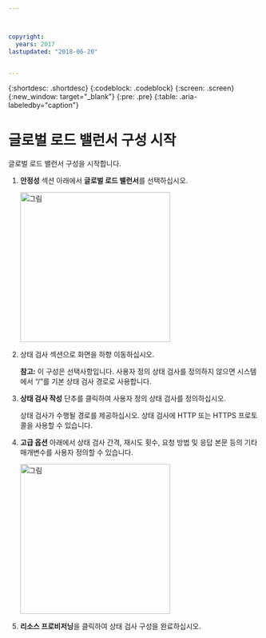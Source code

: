 ```yaml
---



copyright:
  years: 2017
lastupdated: "2018-06-20"


---
```


{:shortdesc: .shortdesc}
{:codeblock: .codeblock}
{:screen: .screen}
{:new_window: target="_blank"}
{:pre: .pre}
{:table: .aria-labeledby="caption"}

# 글로벌 로드 밸런서 구성 시작
글로벌 로드 밸런서 구성을 시작합니다.

1. **안정성** 섹션 아래에서 **글로벌 로드 밸런서**를 선택하십시오. 
    
    <img src="images/Reliability6.png" alt="그림" style="width: 300px;"/>

2. 상태 검사 섹션으로 화면을 하향 이동하십시오. 

   **참고:** 이 구성은 선택사항입니다. 사용자 정의 상태 검사를 정의하지 않으면 시스템에서 “/”를 기본 상태 검사 경로로 사용합니다. 

3. **상태 검사 작성** 단추를 클릭하여 사용자 정의 상태 검사를 정의하십시오.   

   상태 검사가 수행될 경로를 제공하십시오. 상태 검사에 HTTP 또는 HTTPS 프로토콜을 사용할 수 있습니다. 
   
4. **고급 옵션** 아래에서 상태 검사 간격, 재시도 횟수, 요청 방법 및 응답 본문 등의 기타 매개변수를 사용자 정의할 수 있습니다. 
   
   <img src="images/Reliability6.png" alt="그림" style="width: 300px;"/>
   
5. **리소스 프로비저닝**을 클릭하여 상태 검사 구성을 완료하십시오. 
